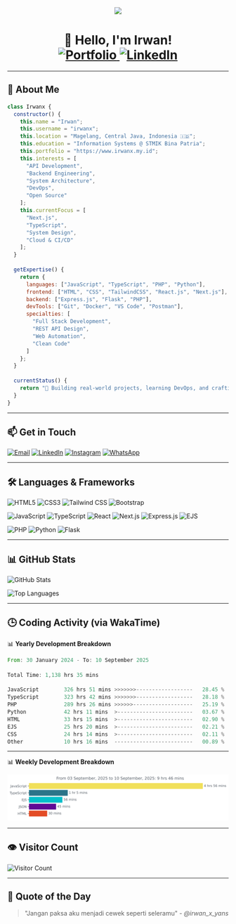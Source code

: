 <div id="header" align="center">
  <img src="https://media.giphy.com/media/M9gbBd9nbDrOTu1Mqx/giphy.gif" width="100"/>
  <h1 align="center">
    👋 Hello, I'm Irwan!
    <br/>
    <a href="https://www.irwanx.my.id">
      <img src="https://img.shields.io/badge/Portfolio-255E63?style=for-the-badge&logoColor=white" alt="Portfolio"/>
    </a>
    <a href="https://www.linkedin.com/in/irwan-xyans/">
      <img src="https://img.shields.io/badge/LinkedIn-0077B5?style=for-the-badge&logo=linkedin&logoColor=white" alt="LinkedIn"/>
    </a>
  </h1>
</div>

---

## 💫 About Me


```javascript
class Irwanx {
  constructor() {
    this.name = "Irwan";
    this.username = "irwanx";
    this.location = "Magelang, Central Java, Indonesia 🇮🇩";
    this.education = "Information Systems @ STMIK Bina Patria";
    this.portfolio = "https://www.irwanx.my.id";
    this.interests = [
      "API Development",
      "Backend Engineering",
      "System Architecture",
      "DevOps",
      "Open Source"
    ];
    this.currentFocus = [
      "Next.js",
      "TypeScript",
      "System Design",
      "Cloud & CI/CD"
    ];
  }

  getExpertise() {
    return {
      languages: ["JavaScript", "TypeScript", "PHP", "Python"],
      frontend: ["HTML", "CSS", "TailwindCSS", "React.js", "Next.js"],
      backend: ["Express.js", "Flask", "PHP"],
      devTools: ["Git", "Docker", "VS Code", "Postman"],
      specialties: [
        "Full Stack Development",
        "REST API Design",
        "Web Automation",
        "Clean Code"
      ]
    };
  }

  currentStatus() {
    return "🚀 Building real-world projects, learning DevOps, and crafting better APIs 🔥";
  }
}
```

---

## 📫 Get in Touch

[![Email](https://img.shields.io/badge/-Email-c14438?style=for-the-badge&logo=Gmail&logoColor=white)](mailto:irwan080304@gmail.com)
[![LinkedIn](https://img.shields.io/badge/LinkedIn-%230077B5?style=for-the-badge&logo=linkedin&logoColor=white)](https://www.linkedin.com/in/irwan-xyans/)
[![Instagram](https://img.shields.io/badge/Instagram-%23E4405F.svg?style=for-the-badge&logo=Instagram&logoColor=white)](https://instagram.com/irwan_x_yans/)
[![WhatsApp](https://img.shields.io/badge/WhatsApp-25D366?style=for-the-badge&logo=whatsapp&logoColor=white)](https://wa.me/628882611841)

---

## 🛠️ Languages & Frameworks

![HTML5](https://img.shields.io/badge/html5-%23E34F26.svg?style=for-the-badge&logo=html5&logoColor=white)
![CSS3](https://img.shields.io/badge/css3-%231572B6.svg?style=for-the-badge&logo=css3&logoColor=white)
![Tailwind CSS](https://img.shields.io/badge/tailwindcss-%2338B2AC.svg?style=for-the-badge&logo=tailwind-css&logoColor=white)
![Bootstrap](https://img.shields.io/badge/bootstrap-%23563D7C.svg?style=for-the-badge&logo=bootstrap&logoColor=white)

![JavaScript](https://img.shields.io/badge/javascript-%23323330.svg?style=for-the-badge&logo=javascript&logoColor=%23F7DF1E)
![TypeScript](https://img.shields.io/badge/typescript-%23007ACC.svg?style=for-the-badge&logo=typescript&logoColor=white)
![React](https://img.shields.io/badge/react-%2320232a.svg?style=for-the-badge&logo=react&logoColor=%2361DAFB)
![Next.js](https://img.shields.io/badge/next.js-%23000000.svg?style=for-the-badge&logo=next.js&logoColor=white)
![Express.js](https://img.shields.io/badge/express.js-%23404d59.svg?style=for-the-badge&logo=express&logoColor=%2361DAFB)
![EJS](https://img.shields.io/badge/ejs-%237D7D7D.svg?style=for-the-badge&logo=ejs&logoColor=white)

![PHP](https://img.shields.io/badge/php-%23777BB4.svg?style=for-the-badge&logo=php&logoColor=white)
![Python](https://img.shields.io/badge/python-3670A0?style=for-the-badge&logo=python&logoColor=ffdd54)
![Flask](https://img.shields.io/badge/flask-%23000.svg?style=for-the-badge&logo=flask&logoColor=white)

---

## 📊 GitHub Stats

![GitHub Stats](https://github-readme-stats-iota-inky-90.vercel.app/api?username=irwanx&show_icons=true&show=reviews,discussions_started,discussions_answered,prs_merged,prs_merged_percentage&theme=nightowl&include_all_commits=true)

![Top Languages](https://github-readme-stats-iota-inky-90.vercel.app/api/top-langs?username=irwanx&theme=nightowl&hide_border=false&layout=donut-vertical&langs_count=8&count_private=true)

---

## 🕒 Coding Activity (via WakaTime)

📊 **Yearly Development Breakdown**

<!--START_SECTION:waka-->

```rust
From: 30 January 2024 - To: 10 September 2025

Total Time: 1,138 hrs 35 mins

JavaScript        326 hrs 51 mins >>>>>>>------------------   28.45 %
TypeScript        323 hrs 42 mins >>>>>>>------------------   28.18 %
PHP               289 hrs 26 mins >>>>>>-------------------   25.19 %
Python            42 hrs 11 mins  >------------------------   03.67 %
HTML              33 hrs 15 mins  >------------------------   02.90 %
EJS               25 hrs 20 mins  >------------------------   02.21 %
CSS               24 hrs 14 mins  >------------------------   02.11 %
Other             10 hrs 16 mins  -------------------------   00.89 %
```

<!--END_SECTION:waka-->

---

📊 **Weekly Development Breakdown**

<img src="images/stat.svg" alt="Irwanx WakaTime Activity"/>

---

## 👁️ Visitor Count

![Visitor Count](https://count.getloli.com/@irwanx?name=irwanx&theme=booru-lewd&padding=7&offset=0&align=center&scale=1.5&pixelated=1&darkmode=auto)

---

## 📜 Quote of the Day

<!-- START_QUOTE -->
> "Jangan paksa aku menjadi cewek seperti seleramu" - *@irwan_x_yans*
<!-- END_QUOTE -->
